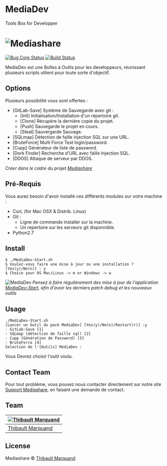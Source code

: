 # MediaDev
Tools Box for Developper
# ![Mediashare](http://vps241658.ovh.net/script/img/logo.png)

[![Bug Core Status](https://travis-ci.org/sindresorhus/pageres.svg?branch=master)](https://travis-ci.org/sindresorhus/pageres) [![Build Status](https://coveralls.io/repos/sindresorhus/pageres/badge.svg?branch=master)](https://coveralls.io/r/sindresorhus/pageres?branch=master)

MediaDev est une Boîtes à Outils pour les developpeurs, réunissant plusieurs scripts utilent pour toute sorte d'objectif.
## Options

Plusieurs possibilité vous sont offertes :
  - [GitLab-Save] Système de Sauvegarde avec git :
    - [Init] Initialisation/Installation d'un répertoire git.  
    - [Clone] Récupère la dernière copie du projet.
    - [Push] Sauvegarde le projet en cours.
    - [Steal] Sauvergarde Sauvage.
  - [SQLmap] Détection de faille injection SQL sur une URL.
  - [BruteForce] Multi Force Test login/password.
  - [Cupp] Générateur de liste de password.
  - [Dork Finder] Recherche d'URL avec faille Injection SQL.
  - [DDOS] Attaque de serveur par DDOS.

*Créer dans le cadre du projet [Mediashare](http://Script.Mediashare.fr)*

## Pré-Requis

Vous aurez besoin d'avoir installé ces différents modules sur votre machine : 
  - CurL (for Mac OSX & Distrib. Linux)
  - Git :
    + Ligne de commande installer sur la machine.
    + Un repertoire sur les serveurs git disponnible.
  - Python2.7


## Install

```
$ ./MediaDev-Start.sh
$ Voulez-vous faire une mise à jour ou une installation ? [Yes(y)/No(n)] : y
$ Choice your OS Mac/Linus -> m or Windows -> w
```

![MediaDev](http://vps241658.ovh.net/script/img/MediaDev.gif)
*Pensez à faire régulièrement des mise à jour de l'application [MediaDev-Start](http://Script.Mediashare.fr),
afin d'avoir les derniers patch debug et les nouveaux outils*


## Usage

```shell
./MediaDev-Start.sh
[Lancer un Outil du pack MediaDev] [Yes(y)/No(n)/Restart(r)] :y
- GitLab-Save [1]   
- SQLmap (détection de faille sql) [2]   
- Cupp (Génération de Password) [3]   
- BruteForce [4]   
Selection de l'[Outils] MediaDev :
```
Vous Devrez choisir l'outil voulu.


## Contact Team

Pour tout problème, vous pouvez nous contacter directement sur notre site [Support Mediashare](http://Support.Mediashare.fr), en faisant une demande de contact.


## Team

[![Thibault Marquand](https://cloudinary-a.akamaihd.net/hopwork/image/upload/t_bigprofile/rzqmcxf2iwpbnsaecajm.jpg)](http://portfolio.mediashare.fr) |
---|
[Thibault Marquand](http://portfolio.mediashare.fr) | 


## License

Mediashare © [Thibault Marquand](https://Portfolio.Mediashare.fr)
